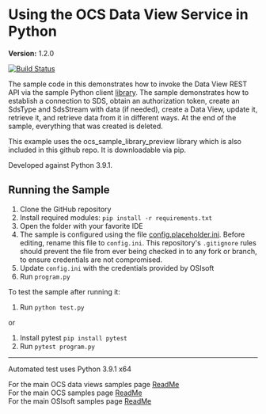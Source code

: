 # Using the OCS Data View Service in Python

**Version:** 1.2.0

[![Build Status](https://dev.azure.com/osieng/engineering/_apis/build/status/product-readiness/OCS/osisoft.sample-ocs-data_views-python?repoName=osisoft%2Fsample-ocs-data_views-python&branchName=main)](https://dev.azure.com/osieng/engineering/_build/latest?definitionId=2618&repoName=osisoft%2Fsample-ocs-data_views-python&branchName=main)

The sample code in this demonstrates how to invoke the Data View REST API via the sample Python client [library](https://github.com/osisoft/sample-ocs-sample_libraries-python). The sample demonstrates how to establish a connection to SDS, obtain an authorization token, create an SdsType and SdsStream with data (if needed), create a Data View, update it, retrieve it, and retrieve data from it in different ways. At the end of the sample, everything that was created is deleted.

This example uses the ocs_sample_library_preview library which is also included in this github repo. It is downloadable via pip.

Developed against Python 3.9.1.

## Running the Sample

1. Clone the GitHub repository
1. Install required modules: `pip install -r requirements.txt`
1. Open the folder with your favorite IDE
1. The sample is configured using the file [config.placeholder.ini](config.placeholder.ini). Before editing, rename this file to `config.ini`. This repository's `.gitignore` rules should prevent the file from ever being checked in to any fork or branch, to ensure credentials are not compromised.
1. Update `config.ini` with the credentials provided by OSIsoft
1. Run `program.py`

To test the sample after running it:

1. Run `python test.py`

or

1. Install pytest `pip install pytest`
1. Run `pytest program.py`

---

Automated test uses Python 3.9.1 x64

For the main OCS data views samples page [ReadMe](https://github.com/osisoft/OSI-Samples-OCS/blob/main/docs/DATA_VIEWS_README.md)  
For the main OCS samples page [ReadMe](https://github.com/osisoft/OSI-Samples-OCS)  
For the main OSIsoft samples page [ReadMe](https://github.com/osisoft/OSI-Samples)

